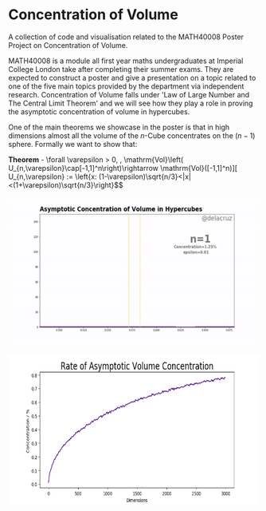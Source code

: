# Concentration of Volume
A collection of code and visualisation related to the MATH40008 Poster Project on Concentration of Volume. 

MATH40008 is a module all first year maths undergraduates at Imperial College London take after completing their summer exams. They are expected to construct a poster and give a presentation on a topic related to one of the five main topics provided by the department via independent research. Concentration of Volume falls under 'Law of Large Number and The Central Limit Theorem' and we will see how they play a role in proving the asymptotic concentration of volume in hypercubes.

One of the main theorems we showcase in the poster is that in high dimensions almost all the volume of the $n$-Cube concentrates on the $(n-1)$ sphere. Formally we want to show that:

**Theorem** - 
\forall \varepsilon > 0, \, \mathrm{Vol}\left( U_{n,\varepsilon}\cap[-1,1]^n\right)\rightarrow \mathrm{Vol}([-1,1]^n)\]\[
U_{n,\varepsilon} := \left\{x: (1-\varepsilon)\sqrt{n/3}<\|x\|<(1+\varepsilon)\sqrt{n/3}\right\}$$

<p align="center">
  <img width="600" height="300" src=hypercube_conc_hist.gif>
  <caption></caption>
</p>

<p align="center">
  <img width="600" height="300" src=rate_conc_graph.png>
</p>
